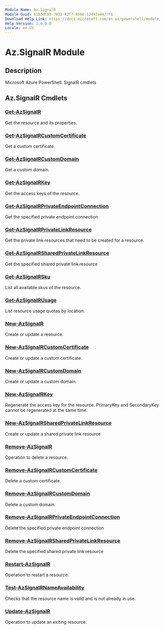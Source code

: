 ```yaml
---
Module Name: Az.SignalR
Module Guid: 81b3df03-7031-42f7-8560-12493a4477f5
Download Help Link: https://docs.microsoft.com/en-us/powershell/module/az.signalr
Help Version: 1.0.0.0
Locale: en-US
---
```


# Az.SignalR Module
## Description
Microsoft Azure PowerShell: SignalR cmdlets

## Az.SignalR Cmdlets
### [Get-AzSignalR](Get-AzSignalR.md)
Get the resource and its properties.

### [Get-AzSignalRCustomCertificate](Get-AzSignalRCustomCertificate.md)
Get a custom certificate.

### [Get-AzSignalRCustomDomain](Get-AzSignalRCustomDomain.md)
Get a custom domain.

### [Get-AzSignalRKey](Get-AzSignalRKey.md)
Get the access keys of the resource.

### [Get-AzSignalRPrivateEndpointConnection](Get-AzSignalRPrivateEndpointConnection.md)
Get the specified private endpoint connection

### [Get-AzSignalRPrivateLinkResource](Get-AzSignalRPrivateLinkResource.md)
Get the private link resources that need to be created for a resource.

### [Get-AzSignalRSharedPrivateLinkResource](Get-AzSignalRSharedPrivateLinkResource.md)
Get the specified shared private link resource

### [Get-AzSignalRSku](Get-AzSignalRSku.md)
List all available skus of the resource.

### [Get-AzSignalRUsage](Get-AzSignalRUsage.md)
List resource usage quotas by location.

### [New-AzSignalR](New-AzSignalR.md)
Create or update a resource.

### [New-AzSignalRCustomCertificate](New-AzSignalRCustomCertificate.md)
Create or update a custom certificate.

### [New-AzSignalRCustomDomain](New-AzSignalRCustomDomain.md)
Create or update a custom domain.

### [New-AzSignalRKey](New-AzSignalRKey.md)
Regenerate the access key for the resource.
PrimaryKey and SecondaryKey cannot be regenerated at the same time.

### [New-AzSignalRSharedPrivateLinkResource](New-AzSignalRSharedPrivateLinkResource.md)
Create or update a shared private link resource

### [Remove-AzSignalR](Remove-AzSignalR.md)
Operation to delete a resource.

### [Remove-AzSignalRCustomCertificate](Remove-AzSignalRCustomCertificate.md)
Delete a custom certificate.

### [Remove-AzSignalRCustomDomain](Remove-AzSignalRCustomDomain.md)
Delete a custom domain.

### [Remove-AzSignalRPrivateEndpointConnection](Remove-AzSignalRPrivateEndpointConnection.md)
Delete the specified private endpoint connection

### [Remove-AzSignalRSharedPrivateLinkResource](Remove-AzSignalRSharedPrivateLinkResource.md)
Delete the specified shared private link resource

### [Restart-AzSignalR](Restart-AzSignalR.md)
Operation to restart a resource.

### [Test-AzSignalRNameAvailability](Test-AzSignalRNameAvailability.md)
Checks that the resource name is valid and is not already in use.

### [Update-AzSignalR](Update-AzSignalR.md)
Operation to update an exiting resource.

